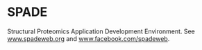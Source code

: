 # SPADE

Structural Proteomics Application Development Environment. See www.spadeweb.org and www.facebook.com/spadeweb.
